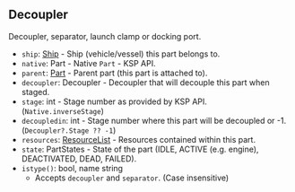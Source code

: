 ## Decoupler

Decoupler, separator, launch clamp or docking port.

- `ship`: [Ship](../API/Ship.md) - Ship (vehicle/vessel) this part belongs to.
- `native`: Part - Native `Part` - KSP API.
- `parent`: [Part](PartBase.md) - Parent part (this part is attached to).
- `decoupler`: Decoupler - Decoupler that will decouple this part when staged.
- `stage`: int - Stage number as provided by KSP API. (`Native.inverseStage`)
- `decoupledin`: int - Stage number where this part will be decoupled or -1. (`Decoupler?.Stage ?? -1`)
- `resources`: [ResourceList](ResourceList.md) - Resources contained within this part.
- `state`: PartStates - State of the part (IDLE, ACTIVE (e.g. engine), DEACTIVATED, DEAD, FAILED).
- `istype()`: bool, name string
  - Accepts `decoupler` and `separator`. (Case insensitive)
